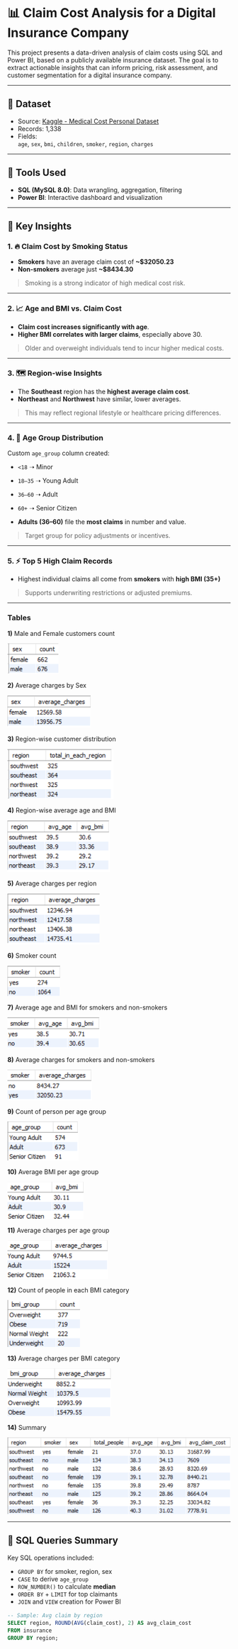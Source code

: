 # 📊 Claim Cost Analysis for a Digital Insurance Company

This project presents a data-driven analysis of claim costs using SQL and Power BI, based on a publicly available insurance dataset. The goal is to extract actionable insights that can inform pricing, risk assessment, and customer segmentation for a digital insurance company.

---

## 📁 Dataset

- Source: [Kaggle - Medical Cost Personal Dataset](https://www.kaggle.com/datasets/mirichoi0218/insurance)
- Records: 1,338
- Fields:  
  `age`, `sex`, `bmi`, `children`, `smoker`, `region`, `charges`

---

## 🧰 Tools Used

- **SQL (MySQL 8.0)**: Data wrangling, aggregation, filtering
- **Power BI**: Interactive dashboard and visualization

---

## 🧠 Key Insights

### 1. 🔥 Claim Cost by Smoking Status
- **Smokers** have an average claim cost of **~$32050.23**
- **Non-smokers** average just **~$8434.30**
> Smoking is a strong indicator of high medical cost risk.

---

### 2. 📈 Age and BMI vs. Claim Cost
- **Claim cost increases significantly with age**.
- **Higher BMI correlates with larger claims**, especially above 30.
> Older and overweight individuals tend to incur higher medical costs.

---

### 3. 🗺️ Region-wise Insights
- The **Southeast** region has the **highest average claim cost**.
- **Northeast** and **Northwest** have similar, lower averages.
> This may reflect regional lifestyle or healthcare pricing differences.

---

### 4. 🧍 Age Group Distribution
Custom `age_group` column created:
- `<18` ➝ Minor  
- `18–35` ➝ Young Adult  
- `36–60` ➝ Adult  
- `60+` ➝ Senior Citizen  

- **Adults (36–60)** file the **most claims** in number and value.
> Target group for policy adjustments or incentives.

---

### 5. ⚡ Top 5 High Claim Records
- Highest individual claims all come from **smokers** with **high BMI (35+)**
> Supports underwriting restrictions or adjusted premiums.

---

### Tables

**1)** Male and Female customers count

![male-female-count](image.png)

**2)** Average charges by Sex

![avg-charge-by-sex](image-1.png)

**3)** Region-wise customer distribution

![region-wise-population](image-2.png)

**4)** Region-wise average age and BMI

![avg-age-bmi-by-region](image-3.png)

**5)** Average charges per region

![avg-charge-by-region](image-4.png)

**6)** Smoker count

![smoker-count](image-5.png)

**7)** Average age and BMI for smokers and non-smokers

![avg-age-bmi-smoker](image-6.png)

**8)** Average charges for smokers and non-smokers

![avg-charge-smoker](image-7.png)

**9)** Count of person per age group

![person-age-group](image-8.png)

**10)** Average BMI per age group

![avg-bmi-age-group](image-9.png)

**11)** Average charges per age group

![avg-charge-age-group](image-10.png)

**12)** Count of people in each BMI category

![count-bmi-category](image-11.png)

**13)** Average charges per BMI category

![avg-charge-bmi-group](image-12.png)

**14)** Summary

![summary](image-13.png)

---

## 🧾 SQL Queries Summary

Key SQL operations included:
- `GROUP BY` for smoker, region, sex
- `CASE` to derive `age_group`
- `ROW_NUMBER()` to calculate **median**
- `ORDER BY` + `LIMIT` for top claimants
- `JOIN` and `VIEW` creation for Power BI

```sql
-- Sample: Avg claim by region
SELECT region, ROUND(AVG(claim_cost), 2) AS avg_claim_cost
FROM insurance
GROUP BY region;


